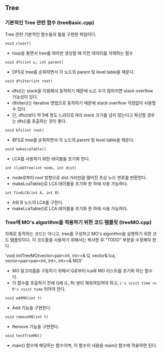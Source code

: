 ## Tree

### 기본적인 Tree 관련 함수 (treeBasic.cpp)
Tree 관련 기본적인 함수들과 틀을 구현한 파일이다.

`void clear()`
 - loop을 돌면서 tree를 여러번 생성할 때 이전 데이터를 삭제하는 함수

`void dfs(int u, int parent)`
 - DFS로 tree를 순회하면서 각 노드의 parent 및 level table을 채운다.

`void dfsIter(int root)`
 - dfs()는 stack을 이용해서 동작하기 때문에 노드 수가 많아지면 stack overflow 가능성이 있다.
 - dfsIter()는 iterative 방법으로 동작하기 때문에 stack overflow 걱정없이 사용할 수 있다.
 - 단, dfs()보다 약 5배 정도 느리므로 N이 stack 크기를 넘지 않는다고 확신할 경우는 dfs()를 호출하는 것이 좋다.

`void bfs(int root)`
 - BFS로 tree를 순회하면서 각 노드의 parent 및 level table을 채운다.

`void makeLcaTable()`
 - LCA를 사용하기 위한 테이블을 초기화 한다.

`int climbTree(int node, int dist)`
 - node로부터 root 방향으로 dist 거리만큼 떨어진 조상 노드 번호를 반환한다.
 - makeLcaTable()로 LCA 테이블을 초기화 한 하에 사용 가능하다.

`int findLCA(int A, int B)`
 - A와 B 노드의 LCA를 구한다.
 - makeLcaTable()로 LCA 테이블을 초기화 한 하에 사용 가능하다.

### Tree에 MO's algorithm을 적용하기 위한 코드 템플릿 (treeMO.cpp)
자체로 동작하는 코드는 아니고, tree를 구성하고 MO's algorithm을 실행하기 위한 코드 템플릿이다.
이 코드들을 사용하기 위해서는 복사한 후 "TODO" 부분을 수정해야 한다.

'void initTreeMO(vector<pair<int, int>>& Q, vector<int>& lca, vector<pair<pair<int, int>, int>>& MO)'
 - MO 알고리즘을 구동하기 위해서 Q로부터 lca와 MO 리스트를 초기화 하는 함수다.
 - 이 함수를 호출하기 전에 Q에 (L, R) 쌍이 채워져있어야 하고, `L's visit time <= R's visit time` 이어야 한다.

`void addMO(int t)`
 - Add 기능을 구현한다.

`void removeMO(int t)`
 - Remove 기능을 구현한다.

`void testTreeMO()`
 - main() 함수에 해당하는 함수이며, 이 함수의 내용을 main() 함수에 적용하면 된다.
